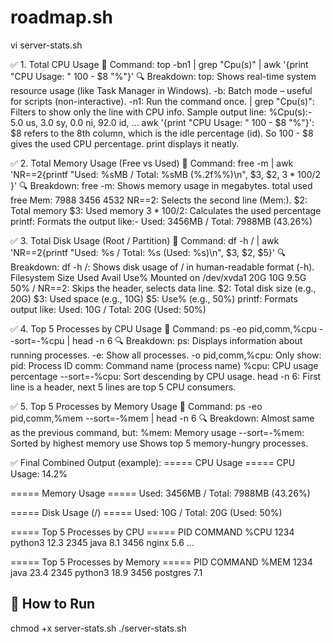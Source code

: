 # roadmap.sh
vi server-stats.sh

✅ 1. Total CPU Usage
🔹 Command:
            top -bn1 | grep "Cpu(s)" | awk '{print "CPU Usage: " 100 - $8 "%"}'
🔍 Breakdown:
top: Shows real-time system resource usage (like Task Manager in Windows).
-b: Batch mode – useful for scripts (non-interactive).
-n1: Run the command once.
| grep "Cpu(s)": Filters to show only the line with CPU info.
Sample output line: %Cpu(s):-  5.0 us,  3.0 sy,  0.0 ni, 92.0 id, ...
  awk '{print "CPU Usage: " 100 - $8 "%"}':
  $8 refers to the 8th column, which is the idle percentage (id).
  So 100 - $8 gives the used CPU percentage.
  print displays it neatly.
  
✅ 2. Total Memory Usage (Free vs Used)
🔹 Command:
           free -m | awk 'NR==2{printf "Used: %sMB / Total: %sMB (%.2f%%)\n", $3, $2, $3*100/$2 }'
🔍 Breakdown:
free -m: Shows memory usage in megabytes.
              total        used        free
Mem:           7988        3456        4532
NR==2: Selects the second line (Mem:).
$2: Total memory
$3: Used memory
$3*100/$2: Calculates the used percentage
printf: Formats the output like:- Used: 3456MB / Total: 7988MB (43.26%)

✅ 3. Total Disk Usage (Root / Partition)
🔹 Command:
            df -h / | awk 'NR==2{printf "Used: %s / Total: %s (Used: %s)\n", $3, $2, $5}'
🔍 Breakdown:
df -h /: Shows disk usage of / in human-readable format (-h).
Filesystem      Size  Used Avail Use% Mounted on
/dev/xvda1       20G   10G  9.5G  50% /
NR==2: Skips the header, selects data line.
$2: Total disk size (e.g., 20G)
$3: Used space (e.g., 10G)
$5: Use% (e.g., 50%)
printf: Formats output like: Used: 10G / Total: 20G (Used: 50%)


✅ 4. Top 5 Processes by CPU Usage
🔹 Command:
            ps -eo pid,comm,%cpu --sort=-%cpu | head -n 6
🔍 Breakdown:
ps: Displays information about running processes.
-e: Show all processes.
-o pid,comm,%cpu: Only show:
pid: Process ID
comm: Command name (process name)
%cpu: CPU usage percentage
--sort=-%cpu: Sort descending by CPU usage.
head -n 6: First line is a header, next 5 lines are top 5 CPU consumers.

✅ 5. Top 5 Processes by Memory Usage
🔹 Command:
            ps -eo pid,comm,%mem --sort=-%mem | head -n 6
🔍 Breakdown:
Almost same as the previous command, but:
%mem: Memory usage
--sort=-%mem: Sorted by highest memory use
Shows top 5 memory-hungry processes.

✅ Final Combined Output (example):
===== CPU Usage =====
CPU Usage: 14.2%

===== Memory Usage =====
Used: 3456MB / Total: 7988MB (43.26%)

===== Disk Usage (/) =====
Used: 10G / Total: 20G (Used: 50%)

===== Top 5 Processes by CPU =====
  PID COMMAND         %CPU
 1234 python3         12.3
 2345 java             8.1
 3456 nginx            5.6
 ...

===== Top 5 Processes by Memory =====
  PID COMMAND         %MEM
 1234 java            23.4
 2345 python3         18.9
 3456 postgres         7.1


## 🚀 How to Run
chmod +x server-stats.sh
./server-stats.sh
